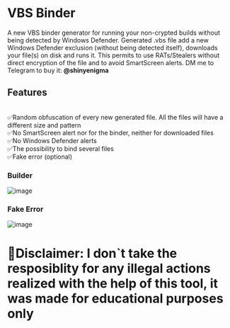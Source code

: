 # VBS Binder
A new VBS binder generator for running your non-crypted builds without being detected by Windows Defender. Generated .vbs file add a new Windows Defender exclusion (without being detected itself), downloads your file(s) on disk and runs it. This permits to use RATs/Stealers without direct encryption of the file and to avoid SmartScreen alerts. DM me to Telegram to buy it: **@shinyenigma**
## Features
<br> ✅Random obfuscation of every new generated file. All the files will have a different size and pattern
<br> ✅No SmartScreen alert nor for the binder, neither for downloaded files
<br> ✅No Windows Defender alerts
<br> ✅The possibility to bind several files
<br> ✅Fake error (optional)

### Builder
![image](https://github.com/user-attachments/assets/33a9d53e-05eb-46f0-8870-826cf9e0643d)

### Fake Error
![image](https://github.com/user-attachments/assets/a45edcf2-8596-4b11-928f-454eb6c9fef8)


# 🛑Disclaimer: I don`t take the resposiblity for any illegal actions realized with the help of this tool, it was made for educational purposes only

